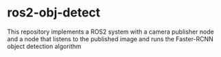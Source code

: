 # ros2-obj-detect
This repository implements a ROS2 system with a camera publisher node and a node that listens to the published image and runs the Faster-RCNN object detection algorithm
